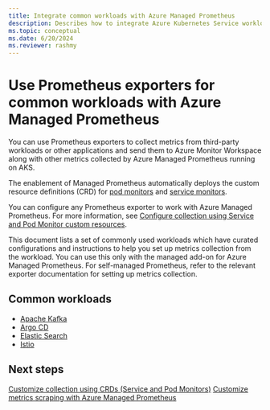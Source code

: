 ```yaml
---
title: Integrate common workloads with Azure Managed Prometheus
description: Describes how to integrate Azure Kubernetes Service workloads with Azure Managed Prometheus and list of available workloads that are ready to be integrated.
ms.topic: conceptual
ms.date: 6/20/2024
ms.reviewer: rashmy
---
```


# Use Prometheus exporters for common workloads with Azure Managed Prometheus

You can use Prometheus exporters to collect metrics from third-party workloads or other applications and send them to Azure Monitor Workspace along with other metrics collected by Azure Managed Prometheus running on AKS.

The enablement of Managed Prometheus automatically deploys the custom resource definitions (CRD) for [pod monitors](https://github.com/Azure/prometheus-collector/blob/main/otelcollector/deploy/addon-chart/azure-monitor-metrics-addon/templates/ama-metrics-podmonitor-crd.yaml) and [service monitors](https://github.com/Azure/prometheus-collector/blob/main/otelcollector/deploy/addon-chart/azure-monitor-metrics-addon/templates/ama-metrics-servicemonitor-crd.yaml).

You can configure any Prometheus exporter to work with Azure Managed Prometheus. For more information, see [Configure collection using Service and Pod Monitor custom resources](./prometheus-metrics-scrape-crd.md).

This document lists a set of commonly used workloads which have curated configurations and instructions to help you set up metrics collection from the workload. You can use this only with the managed add-on for Azure Managed Prometheus. For self-managed Prometheus, refer to the relevant exporter documentation for setting up metrics collection.

## Common workloads

- [Apache Kafka](./prometheus-kafka-integration.md)
- [Argo CD](./prometheus-argo-cd-integration.md)
- [Elastic Search](./prometheus-elasticsearch-integration.md)
- [Istio](./prometheus-istio-integration.md)

## Next steps

[Customize collection using CRDs (Service and Pod Monitors)](./prometheus-metrics-scrape-crd.md)
[Customize metrics scraping with Azure Managed Prometheus](./prometheus-metrics-scrape-configuration.md)
